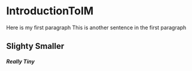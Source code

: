 # IntroductionToIM
Here is my first paragraph
This is another sentence in the first paragraph
## Slighty Smaller
##### Really Tiny

